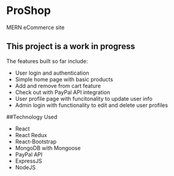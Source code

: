 # ProShop
MERN eCommerce site

## This project is a work in progress
The features built so far include:
- User login and authentication
- Simple home page with basic products
- Add and remove from cart feature
- Check out with PayPal API integration
- User profile page with funcitonality to update user info
- Admin login with functionality to edit and delete user profiles

##Technology Used
- React
- React Redux
- React-Bootstrap
- MongoDB with Mongoose
- PayPal API
- ExpressJS
- NodeJS
